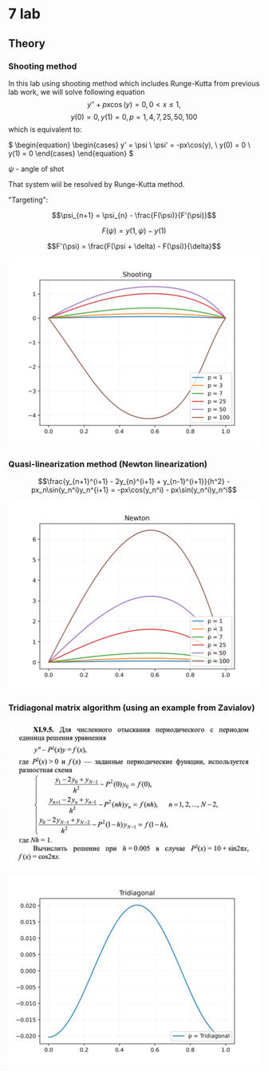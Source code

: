 # 7 lab

## Theory
### Shooting method
In this lab using shooting method which includes Runge-Kutta from previous lab work, we will solve following equation
$$
    y'' + px\cos(y) = 0, 0 < x \leq 1,
$$
$$  
    y(0) = 0, y(1) = 0, p = 1, 4, 7, 25, 50, 100
$$
which is equivalent to:

$
\begin{equation}
 \begin{cases}
    y' = \psi
    \\
   \psi' = -px\cos(y),
   \\
   y(0) = 0
   \\
   y(1) = 0
 \end{cases}
\end{equation}
$

$\psi$ - angle of shot 

That system wiil be resolved by Runge-Kutta method.

"Targeting":

$$\psi_{n+1} = \psi_{n} - \frac{F(\psi)}{F'(\psi)}$$

$$F(\psi) = y(1, \psi) - y(1)$$

$$F'(\psi) = \frac{F(\psi + \delta) - F(\psi)}{\delta}$$

<p align="center">
  <img src="graphs/Shooting.jpg">
</p>



### Quasi-linearization method (Newton linearization)

$$\frac{y_{n+1}^{i+1} - 2y_{n}^{i+1} + y_{n-1}^{i+1}}{h^2} - px_n\sin(y_n^i)y_n^{i+1} = -px\cos(y_n^i) - px\sin(y_n^i)y_n^i$$


<p align="center">
  <img src="graphs/Newton.jpg">
</p>



### Tridiagonal matrix algorithm (using an example from Zavialov)

<p align="center">
  <img src="graphs/second_task.png">
</p>

<p align="center">
  <img src="graphs/Tridiagonal.jpg">
</p>
